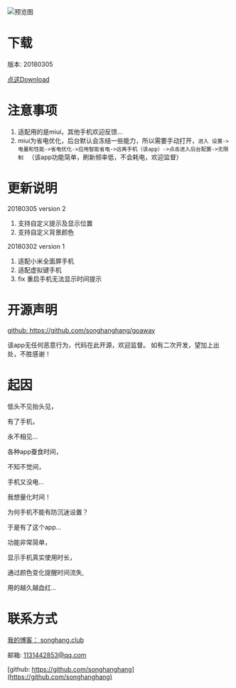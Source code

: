 ![预览图](http://imglf4.nosdn.127.net/img/Q3dzYVVKdDlxT2s1M3BpTThTUG9IOUh1NmExb2JTMjhWT2svTCtHZ3l0Mm5pU0J6cUJuL01RPT0.jpg?imageView&thumbnail=500x0&quality=96&stripmeta=0&type=jpg)

# 下载

 版本: 20180305

 [点这Download](https://pan.baidu.com/s/18_twLkladB9IrgkLGdjSdw)

# 注意事项
 
1. 适配用的是miui，其他手机欢迎反馈...
2. miui为省电优化，后台默认会冻结一些能力，所以需要手动打开，`进入 设置->电量和性能->省电优化->应用智能省电->远离手机（该app）->点击进入后台配置->无限制 ` （该app功能简单，刷新频率低，不会耗电，欢迎监督）

# 更新说明

 20180305 version 2

 1. 支持自定义提示及显示位置
 2. 支持自定义背景颜色

 20180302 version 1

 1. 适配小米全面屏手机
 2. 适配虚拟键手机
 3. fix 重启手机无法显示时间提示

# 开源声明
[github: https://github.com/songhanghang/goaway ](https://github.com/songhanghang/goaway)

该app无任何恶意行为，代码在此开源，欢迎监督。
如有二次开发，望加上出处，不胜感谢！

# 起因
 低头不见抬头见，
 
 有了手机，
 
 永不相见...
 
 
 
 各种app蚕食时间，
 
 不知不觉间，
 
 手机又没电...
 
 
 
 
 我想量化时间！
 
 为何手机不能有防沉迷设置？
 
 于是有了这个app...
 
 
 
 
 功能非常简单，
 
 显示手机真实使用时长，
 
 通过颜色变化提醒时间流失,
 
 用的越久越血红...
 
# 联系方式
 
[我的博客： songhang.club](http://songhang.club)

邮箱: 1131442853@qq.com

[github: https://github.com/songhanghang](https://github.com/songhanghang)
 
